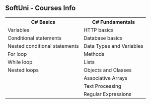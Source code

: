 
<h2>SoftUni - Courses Info</h2>
<table>
  <tr>
    <th>C# Basics</th>
    <th>C# Fundamentals</th>
  </tr>
  <tr>
    <td>Variables</td>
    <td>HTTP basics</td>
  </tr>
  <tr>
    <td>Conditional statements</td>
    <td>Database basics</td>
  </tr>
  <tr>
    <td>Nested conditional statements</td>
    <td>Data Types and Variables</td>
  </tr>
  <tr>
    <td>For loop</td>
    <td>Methods</td>
  </tr>
  <tr>
    <td>While loop</td>
    <td>Lists</td>
  </tr>
  <tr>
    <td>Nested loops</td>
    <td>Objects and Classes</td>
  </tr>
  <tr>
    <td></td>
    <td>Associative Arrays</td>
  </tr>
  <tr>
    <td></td>
    <td>Text Processing</td>
  </tr>
  <tr>
    <td></td>
    <td>Regular Expressions</td>
  </tr>
</table>
